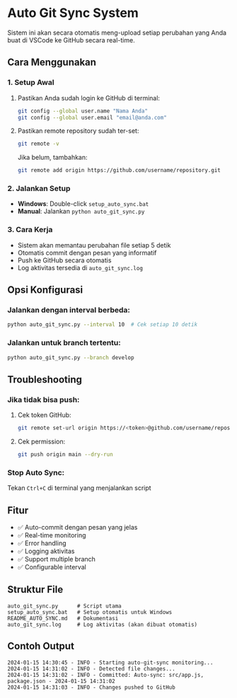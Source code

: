 # Auto Git Sync System

Sistem ini akan secara otomatis meng-upload setiap perubahan yang Anda buat di VSCode ke GitHub secara real-time.

## Cara Menggunakan

### 1. Setup Awal
1. Pastikan Anda sudah login ke GitHub di terminal:
   ```bash
   git config --global user.name "Nama Anda"
   git config --global user.email "email@anda.com"
   ```

2. Pastikan remote repository sudah ter-set:
   ```bash
   git remote -v
   ```
   Jika belum, tambahkan:
   ```bash
   git remote add origin https://github.com/username/repository.git
   ```

### 2. Jalankan Setup
- **Windows**: Double-click `setup_auto_sync.bat`
- **Manual**: Jalankan `python auto_git_sync.py`

### 3. Cara Kerja
- Sistem akan memantau perubahan file setiap 5 detik
- Otomatis commit dengan pesan yang informatif
- Push ke GitHub secara otomatis
- Log aktivitas tersedia di `auto_git_sync.log`

## Opsi Konfigurasi

### Jalankan dengan interval berbeda:
```bash
python auto_git_sync.py --interval 10  # Cek setiap 10 detik
```

### Jalankan untuk branch tertentu:
```bash
python auto_git_sync.py --branch develop
```

## Troubleshooting

### Jika tidak bisa push:
1. Cek token GitHub:
   ```bash
   git remote set-url origin https://<token>@github.com/username/repository.git
   ```

2. Cek permission:
   ```bash
   git push origin main --dry-run
   ```

### Stop Auto Sync:
Tekan `Ctrl+C` di terminal yang menjalankan script

## Fitur
- ✅ Auto-commit dengan pesan yang jelas
- ✅ Real-time monitoring
- ✅ Error handling
- ✅ Logging aktivitas
- ✅ Support multiple branch
- ✅ Configurable interval

## Struktur File
```
auto_git_sync.py      # Script utama
setup_auto_sync.bat   # Setup otomatis untuk Windows
README_AUTO_SYNC.md   # Dokumentasi
auto_git_sync.log     # Log aktivitas (akan dibuat otomatis)
```

## Contoh Output
```
2024-01-15 14:30:45 - INFO - Starting auto-git-sync monitoring...
2024-01-15 14:31:02 - INFO - Detected file changes...
2024-01-15 14:31:02 - INFO - Committed: Auto-sync: src/app.js, package.json - 2024-01-15 14:31:02
2024-01-15 14:31:03 - INFO - Changes pushed to GitHub

